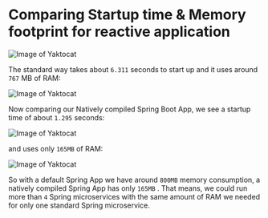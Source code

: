 <h1>Comparing Startup time & Memory footprint for reactive application</h1>

![Image of Yaktocat](src="/pantbrajesh/springboot-graalvm/blob/master/reactive-h2/images/StandardBootTime.png?raw=true)

The standard way takes about ```6.311``` seconds to start up and it uses around ```767``` MB of RAM:

![Image of Yaktocat](src="/pantbrajesh/springboot-graalvm/blob/master/reactive-h2/images/StandarMemory.png)

Now comparing our Natively compiled Spring Boot App, we see a startup time of about ```1.295``` seconds:

![Image of Yaktocat](src="/pantbrajesh/springboot-graalvm/blob/master/reactive-h2/images/NativeBootTime.png)

and uses only ```165MB``` of RAM:

![Image of Yaktocat](src="/pantbrajesh/springboot-graalvm/blob/master/reactive-h2/images/NativeMemory.png)

So with a default Spring App we have around ```800MB``` memory consumption, a natively compiled Spring App has only ```165MB``` . 
That means, we could run more than ```4``` Spring microservices with the same amount of RAM we needed for only one standard Spring microservice.

